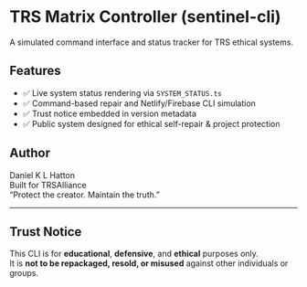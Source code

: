 # TRS Matrix Controller (sentinel-cli)

A simulated command interface and status tracker for TRS ethical systems.

## Features
- ✅ Live system status rendering via `SYSTEM_STATUS.ts`
- ✅ Command-based repair and Netlify/Firebase CLI simulation
- ✅ Trust notice embedded in version metadata
- ✅ Public system designed for ethical self-repair & project protection

## Author
Daniel K L Hatton  
Built for TRSAlliance  
“Protect the creator. Maintain the truth.”

---

## Trust Notice

This CLI is for **educational**, **defensive**, and **ethical** purposes only.  
It is **not to be repackaged, resold, or misused** against other individuals or groups.


